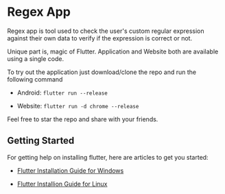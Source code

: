 # Regex App

Regex app is tool used to check the user's custom regular expression  against their own data to verify if the expression is correct or not.

Unique part is, magic of Flutter. Application and Website both are available using a single code.

To try out the application just download/clone the repo and run the following command

- Android: `flutter run --release`

- Website: `flutter run -d chrome --release`

Feel free to star the repo and share with your friends.

## Getting Started

For getting help on installing flutter, here are articles to get you started:

- [Flutter Installation Guide for Windows](https://medium.com/fnplus/setting-up-flutter-for-windows-ca2c5e643fdf)

- [Flutter Installion Guide for Linux](https://medium.com/fnplus/setting-up-flutter-environment-on-a-linux-system-529e07d67c4f)
